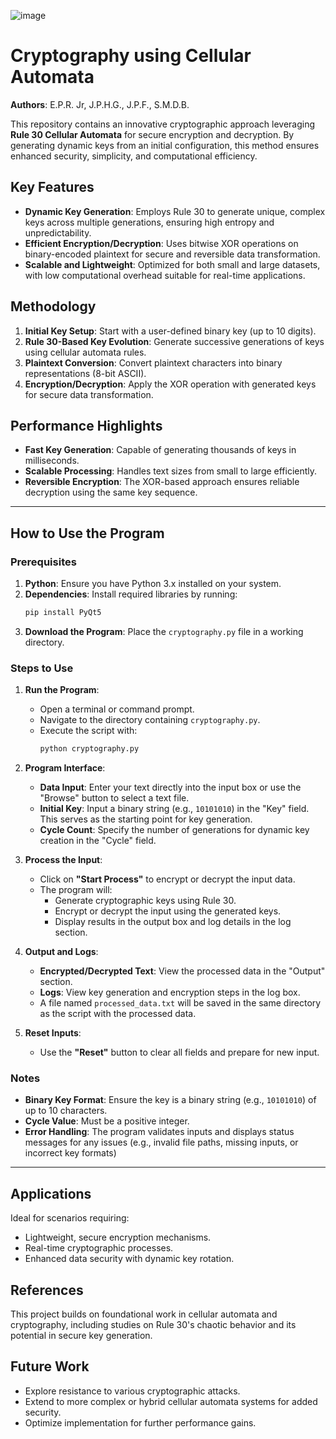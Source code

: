 ![image](https://github.com/user-attachments/assets/9406aa3d-42e5-4b5f-a8d6-0948cbb0d0ce)


# Cryptography using Cellular Automata

**Authors**: E.P.R. Jr, J.P.H.G., J.P.F., S.M.D.B.

This repository contains an innovative cryptographic approach leveraging **Rule 30 Cellular Automata** for secure encryption and decryption. By generating dynamic keys from an initial configuration, this method ensures enhanced security, simplicity, and computational efficiency.

## Key Features

- **Dynamic Key Generation**: Employs Rule 30 to generate unique, complex keys across multiple generations, ensuring high entropy and unpredictability.
- **Efficient Encryption/Decryption**: Uses bitwise XOR operations on binary-encoded plaintext for secure and reversible data transformation.
- **Scalable and Lightweight**: Optimized for both small and large datasets, with low computational overhead suitable for real-time applications.

## Methodology

1. **Initial Key Setup**: Start with a user-defined binary key (up to 10 digits).
2. **Rule 30-Based Key Evolution**: Generate successive generations of keys using cellular automata rules.
3. **Plaintext Conversion**: Convert plaintext characters into binary representations (8-bit ASCII).
4. **Encryption/Decryption**: Apply the XOR operation with generated keys for secure data transformation.

## Performance Highlights

- **Fast Key Generation**: Capable of generating thousands of keys in milliseconds.
- **Scalable Processing**: Handles text sizes from small to large efficiently.
- **Reversible Encryption**: The XOR-based approach ensures reliable decryption using the same key sequence.

---

## How to Use the Program

### Prerequisites
1. **Python**: Ensure you have Python 3.x installed on your system.
2. **Dependencies**: Install required libraries by running:
   ```bash
   pip install PyQt5
   ```
3. **Download the Program**: Place the `cryptography.py` file in a working directory.

### Steps to Use
1. **Run the Program**:
   - Open a terminal or command prompt.
   - Navigate to the directory containing `cryptography.py`.
   - Execute the script with:
     ```bash
     python cryptography.py
     ```

2. **Program Interface**:
   - **Data Input**: Enter your text directly into the input box or use the "Browse" button to select a text file.
   - **Initial Key**: Input a binary string (e.g., `10101010`) in the "Key" field. This serves as the starting point for key generation.
   - **Cycle Count**: Specify the number of generations for dynamic key creation in the "Cycle" field.

3. **Process the Input**:
   - Click on **"Start Process"** to encrypt or decrypt the input data.
   - The program will:
     - Generate cryptographic keys using Rule 30.
     - Encrypt or decrypt the input using the generated keys.
     - Display results in the output box and log details in the log section.

4. **Output and Logs**:
   - **Encrypted/Decrypted Text**: View the processed data in the "Output" section.
   - **Logs**: View key generation and encryption steps in the log box.
   - A file named `processed_data.txt` will be saved in the same directory as the script with the processed data.

5. **Reset Inputs**:
   - Use the **"Reset"** button to clear all fields and prepare for new input.

### Notes
- **Binary Key Format**: Ensure the key is a binary string (e.g., `10101010`) of up to 10 characters.
- **Cycle Value**: Must be a positive integer.
- **Error Handling**: The program validates inputs and displays status messages for any issues (e.g., invalid file paths, missing inputs, or incorrect key formats)

---

## Applications

Ideal for scenarios requiring:
- Lightweight, secure encryption mechanisms.
- Real-time cryptographic processes.
- Enhanced data security with dynamic key rotation.

## References

This project builds on foundational work in cellular automata and cryptography, including studies on Rule 30's chaotic behavior and its potential in secure key generation.

## Future Work

- Explore resistance to various cryptographic attacks.
- Extend to more complex or hybrid cellular automata systems for added security.
- Optimize implementation for further performance gains.
